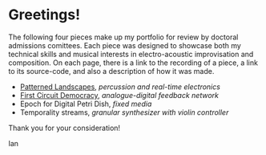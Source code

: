 # Greetings!

The following four pieces make up my portfolio for review by doctoral admissions comittees. Each piece was designed to showcase both my technical skills and musical interests in electro-acoustic improvisation and composition. On each page, there is a link to the recording of a piece, a link to its source-code, and also a description of how it was made.

* [Patterned Landscapes](patterned_landscapes/patterned_landscapes.md), *percussion and real-time electronics*
* [First Circuit Democracy](first_circuit_democracy/first_circuit_democracy.md), *analogue-digital feedback network*
* Epoch for Digital Petri Dish, *fixed media*
* Temporality streams, *granular synthesizer with violin controller*

Thank you for your consideration!

Ian
